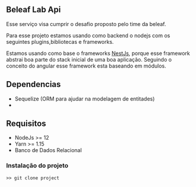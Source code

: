 ## Beleaf Lab Api

Esse serviço visa cumprir o desafio proposto pelo time da beleaf.

Para esse projeto estamos usando como backend o nodejs com os seguintes plugins,bibliotecas e frameworks.

Estamos usando como base o frameworks <a href="https://nestjs.com/" target="_blank">NestJs</a>, porque esse framework abstrai boa parte do stack inicial de uma boa aplicação. Seguindo o conceito do angular esse framework esta baseando em módulos.

## Dependencias
- Sequelize (ORM para ajudar na modelagem de entitades)
-

## Requisitos

- NodeJs >= 12
- Yarn >= 1.15
- Banco de Dados Relacional


### Instalação do projeto

```
>> git clone project
